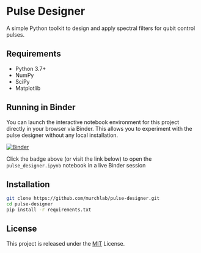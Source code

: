 # Pulse Designer

A simple Python toolkit to design and apply spectral filters for qubit control pulses.

## Requirements

- Python 3.7+
- NumPy
- SciPy
- Matplotlib

## Running in Binder

You can launch the interactive notebook environment for this project directly in your browser via Binder. This allows you to experiment with the pulse designer without any local installation.

[![Binder](https://mybinder.org/badge_logo.svg)](https://mybinder.org/v2/gh/murchlab/pulse-designer/HEAD?urlpath=%2Fdoc%2Ftree%2Fpulse_designer.ipynb)

Click the badge above (or visit the link below) to open the `pulse_designer.ipynb` notebook in a live Binder session

## Installation

```bash
git clone https://github.com/murchlab/pulse-designer.git
cd pulse-designer
pip install -r requirements.txt
```

## License

This project is released under the [MIT](https://github.com/murchlab/pulse-designer/blob/main/LICENSE) License.
